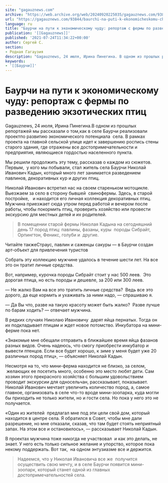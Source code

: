 ```yaml
---
site: "gagauznews.com"
archive: "https://web.archive.org/web/20240920225035/gagauznews.com/93844/baurchi-na-puti-k-ekonomicheskomu-chudu-reportazh-s-fermy-po-razvedeniyu-ekzoticheskih-ptits.html"
url: "https://gagauznews.com/93844/baurchi-na-puti-k-ekonomicheskomu-chudu-reportazh-s-fermy-po-razvedeniyu-ekzoticheskih-ptits.html"
language: ru
title: "Баурчи на пути к экономическому чуду: репортаж с фермы по разведению экзотических птиц"
publication: '[[Gagauznews]]'
published: '2021-07-24T11:34:22+00:00'
author: Сергей С.
section:
- Родная Гагаузия
description: "Gagauznews, 24 июля, Ирина Пинегина. В одном из прошлых репортажей мы рассказали о том, как в селе Баурчи реализовали проект по развитию экономического потенциала села. В рамках проекта на главной сельской улице идет к завершению роспись стены старого здания, где отражены все достопримечательности и предприятия, являющиеся гордостью населенного пункта. Мы решили продолжить эту тему, рассказав о каждом из сюжетов. Первым, у кого мы побывали, стал житель села Баурчи Николай Иванович Кадын, который много лет занимается разведением павлинов, декоративных кур и других птиц. Николай Иванович встретил нас на своем стареньком мотоцикле. Выезжаем за село в сторону бывшей свинофермы. Здесь, в старой […]"
keywords:
- '[[Баурчи]]'
---
```


# Баурчи на пути к экономическому чуду: репортаж с фермы по разведению экзотических птиц

Gagauznews, 24 июля, Ирина Пинегина.В одном из прошлых репортажей мы рассказали о том,как в селе Баурчи реализовали проектпо развитию экономического потенциала  села. В рамках проекта на главной сельской улице идет к завершению роспись стены старого здания, где отражены все достопримечательности и предприятия, являющиеся гордостью населенного пункта.

Мы решили продолжить эту тему, рассказав о каждом из сюжетов. Первым,  у кого мы побывали, стал житель села Баурчи Николай Иванович Кадын, который много лет занимается разведением павлинов, декоративных кур и других птиц.

Николай Иванович встретил нас на своем стареньком мотоцикле. Выезжаем за село в сторону бывшей  свинофермы. Здесь, в старой постройке,   и находится его личная коллекция декоративных птиц. Мужчина приезжает сюда утром перед работой и вечером после работы, чтобы покормить птиц, проверить хозяйство или провести экскурсию для местных детей и их родителей.

> В помещении старой фермы Николая Кадына на сегодняшний день 17 пород птиц: павлины, фазаны, куры  породы Сибрайт, Орпингтон, Феникс, голуби и  другие.

Читайте такжеСтраус, павлин и саженцы сакуры — в Баурчи создан арт-объект для привлечения туристов

Собрать эту коллекцию мужчине удалось в течение шести лет. На все это он тратит личные средства.

Вот, например, курочка породы Сибрайт стоит у нас 500 леев.  Это дорогая птица, но есть породы и дешевле, за 200 или 300 леев.

— Не жалко Вам на все это тратить личные средства?  Ведь все это дорого, да еще кормить и ухаживать за ними надо, — спрашиваю я.

— Да Вы что, разве на такую красоту может быть жалко?  Разве лучше по барам ходить? — отвечает мужчина.

В редких случаях Николаю Ивановичу  дарят яйца пернатых. Тогда он их подкладывает птицам и ждет новое потомство. Инкубатора на мини-ферме пока нет.

«Знакомые мне обещали отправить в ближайшее время яйца фазанов разных видов. Очень надеюсь, что смогу приобрести инкубатор и вывести птенцов. Если все будет хорошо, к зиме у меня будет уже 20 различных пород птиц», — объясняет Николай Кадын.

Несмотря на то, что мини-ферма находится не близко, за селом,  желающих ее посетить много, особенно это место любят дети. Сам хозяин этого прекрасного хозяйства с большим удовольствием проводит экскурсии для односельчан, рассказывает, показывает. Николай Иванович мечтает увеличить количество пород, а, самое главное, организовать в селе что-то вроде мини-зоопарка, куда могли бы приходить не только жители, но и гости села. Но пока у него это не получается.

«Один из жителей  предлагал мне под эти цели свой дом, который находится в центре села. Я обратился в Совет, чтобы мне дали разрешение, но мне отказали, сказав, что там будет стоять неприятный запах. На этом все и остановилось», — рассказывает Николай Кадын.

В проектах мужчина тоже никогда не участвовал  и как это делать, не знает. У него есть только сильное желание и упорство, которое пока некому поддержать. Вот так,  на одном энтузиазме все и держится.

> Надеемся, что у Николая Ивановича все же  получится осуществить свою мечту, и в селе Баурчи появится мини-зоопарк, который станет одной из главных достопримечательностей села.